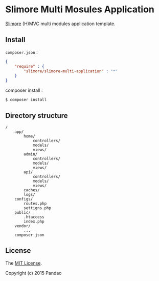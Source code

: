 # Slimore Multi Mosules Application

[Slimore](https://github.com/slimore/slimore) (H)MVC multi modules application template.

## Install

`composer.json` :

```json
{
	"require" : {
		"slimore/slimore-multi-application" : "*"
	}
}
```

composer install :

```shell
$ composer install
```

## Directory structure

	/
		app/
			home/				
				controllers/
				models/
				views/
			admin/				
				controllers/
				models/
				views/
			api/				
				controllers/
				models/
				views/
			caches/
			logs/
		configs/
			routes.php
			settigns.php
		public/
			.htaccess
			index.php
		vendor/
			...
		composer.json

## License

The [MIT License](https://github.com/slimore/slimore-application/blob/master/LICENSE).

Copyright (c) 2015 Pandao